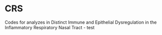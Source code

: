 # CRS
Codes for analyzes in Distinct Immune and Epithelial Dysregulation in the Inflammatory Respiratory Nasal Tract - test
